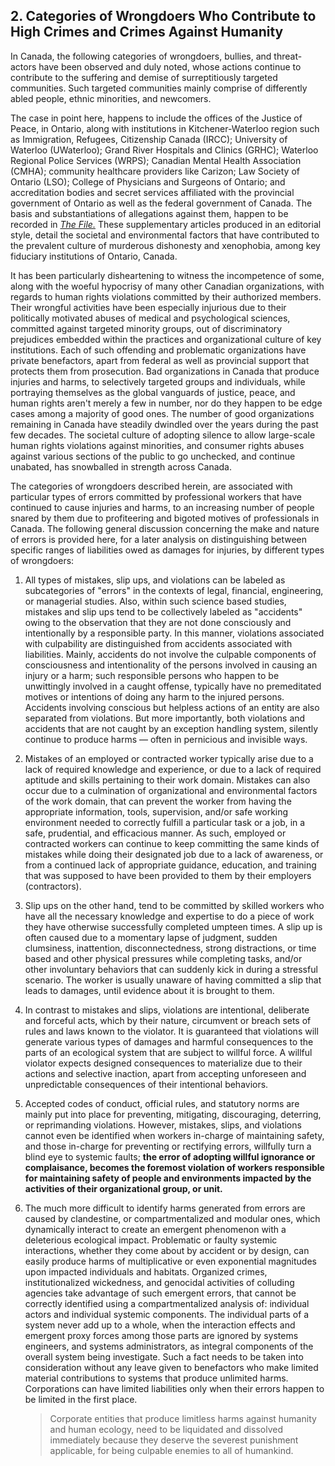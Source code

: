## 2. Categories of Wrongdoers Who Contribute to High Crimes and Crimes Against Humanity

In Canada, the following categories of wrongdoers, bullies, and threat-actors have been observed and duly noted, whose actions continue to contribute to the suffering and demise of surreptitiously targeted communities. Such targeted communities mainly comprise of differently abled people, ethnic minorities, and newcomers.

The case in point here, happens to include the offices of the Justice of Peace, in Ontario, along with institutions in Kitchener-Waterloo region such as Immigration, Refugees, Citizenship Canada (IRCC); University of Waterloo (UWaterloo); Grand River Hospitals and Clinics (GRHC); Waterloo Regional Police Services (WRPS); Canadian Mental Health Association (CMHA); community healthcare providers like Carizon; Law Society of Ontario (LSO); College of Physicians and Surgeons of Ontario; and accreditation bodies and secret services affiliated with the provincial government of Ontario as well as the federal government of Canada. The basis and substantiations of allegations against them, happen to be recorded in *[The File.](https://github.com/true-hindsight/grim-realities/blob/main/navigating-this-gitrepo.md#20-navigating-this-documentation)* These supplementary articles produced in an editorial style, detail the societal and environmental factors that have contributed to the prevalent culture of murderous dishonesty and xenophobia, among key fiduciary institutions of Ontario, Canada. 

It has been particularly disheartening to witness the incompetence of some, along with the woeful hypocrisy of many other Canadian organizations, with regards to human rights violations committed by their authorized members. Their wrongful activities have been especially injurious due to their politically motivated abuses of medical and psychological sciences, committed against targeted minority groups, out of discriminatory prejudices embedded within the practices and organizational culture of key institutions. Each of such offending and problematic organizations have private benefactors, apart from federal as well as provincial support that protects them from prosecution. Bad organizations in Canada that produce injuries and harms, to selectively targeted groups and individuals, while portraying themselves as the global vanguards of justice, peace, and human rights aren't merely a few in number, nor do they happen to be edge cases among a majority of good ones. The number of good organizations remaining in Canada have steadily dwindled over the years during the past few decades. The societal culture of adopting silence to allow large-scale human rights violations against minorities, and consumer rights abuses against various sections of the public to go unchecked, and continue unabated, has snowballed in strength across Canada.

The categories of wrongdoers described herein, are associated with particular types of errors committed by professional workers that have continued to cause injuries and harms, to an increasing number of people snared by them due to profiteering and bigoted motives of professionals in Canada. The following general discussion concerning the make and nature of errors is provided here, for a later analysis on distinguishing between specific ranges of liabilities owed as damages for injuries, by different types of wrongdoers:  

1. All types of mistakes, slip ups, and violations can be labeled as subcategories of "errors" in the contexts of legal, financial, engineering, or managerial studies. Also, within such science based studies, mistakes and slip ups tend to be collectively labeled as "accidents" owing to the observation that they are not done consciously and intentionally by a responsible party. In this manner, violations associated with culpability are distinguished from accidents associated with liabilities. Mainly, accidents do not involve the culpable components of consciousness and intentionality of the persons involved in causing an injury or a harm; such responsible persons who happen to be unwittingly involved in a caught offense, typically have no premeditated motives or intentions of doing any harm to the injured persons. Accidents involving conscious but helpless actions of an entity are also separated from violations. But more importantly, both violations and accidents that are not caught by an exception handling system, silently continue to produce harms — often in pernicious and invisible ways.

1. Mistakes of an employed or contracted worker typically arise due to a lack of required knowledge and experience, or due to a lack of required aptitude and skills pertaining to their work domain. Mistakes can also occur due to a culmination of organizational and environmental factors of the work domain, that can prevent the worker from having the appropriate information, tools, supervision, and/or safe working environment needed to correctly fulfill a particular task or a job, in a safe, prudential, and efficacious manner. As such, employed or contracted workers can continue to keep committing the same kinds of mistakes while doing their designated job due to a lack of awareness, or from a continued lack of appropriate guidance, education, and training that was supposed to have been provided to them by their employers (contractors). 
 
1. Slip ups on the other hand, tend to be committed by skilled workers who have all the necessary knowledge and expertise to do a piece of work they have otherwise successfully completed umpteen times. A slip up is often caused due to a momentary lapse of judgment, sudden clumsiness, inattention, disconnectedness, strong distractions, or time based and other physical pressures while completing tasks, and/or other involuntary behaviors that can suddenly kick in during a stressful scenario. The worker is usually unaware of having committed a slip that leads to damages, until evidence about it is brought to them.

1. In contrast to mistakes and slips, violations are intentional, deliberate and forceful acts, which by their nature, circumvent or breach sets of rules and laws known to the violator. It is guaranteed that violations will generate various types of damages and harmful consequences to the parts of an ecological system that are subject to willful force. A willful violator expects designed consequences to materialize due to their actions and selective inaction, apart from accepting unforeseen and unpredictable consequences of their intentional behaviors. 
    
1. Accepted codes of conduct, official rules, and statutory norms are mainly put into place for preventing, mitigating, discouraging, deterring, or reprimanding violations. However, mistakes, slips, and violations cannot even be identified when workers in-charge of maintaining safety, and those in-charge for preventing or rectifying errors, willfully turn a blind eye to systemic faults; **the error of adopting willful ignorance or complaisance, becomes the foremost violation of workers responsible for maintaining safety of people and environments impacted by the activities of their organizational group, or unit.**

1. The much more difficult to identify harms generated from errors are caused by clandestine, or compartmentalized and modular ones, which dynamically interact to create an emergent phenomenon with a deleterious ecological impact. Problematic or faulty systemic interactions, whether they come about by accident or by design, can easily produce harms of multiplicative or even exponential magnitudes upon impacted individuals and habitats. Organized crimes, institutionalized wickedness, and genocidal activities of colluding agencies take advantage of such emergent errors, that cannot be correctly identified using a compartmentalized analysis of: individual actors and individual systemic components. The individual parts of a system never add up to a whole, when the interaction effects and emergent proxy forces among those parts are ignored by systems engineers, and systems administrators, as integral components of the overall system being investigate. Such a fact needs to be taken into consideration without any leave given to benefactors who make limited material contributions to systems that produce unlimited harms. Corporations can have limited liabilities only when their errors happen to be limited in the first place. 

    >Corporate entities that produce limitless harms against humanity and human ecology, need to be liquidated and dissolved immediately because they deserve the severest punishment applicable, for being culpable enemies to all of humankind. 


